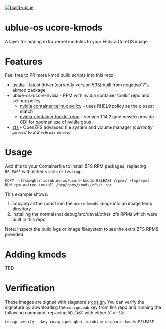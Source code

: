 [![build-ublue](https://github.com/ublue-os/ucore-kmods/actions/workflows/build.yml/badge.svg)](https://github.com/ublue-os/ucore-kmods/actions/workflows/build.yml)

# ublue-os ucore-kmods

A layer for adding extra kernel modules to your Fedora CoreOS image.

# Features

Feel free to PR more kmod build scripts into this repo!

- [nvidia](https://negativo17.org/nvidia-driver) - latest driver (currently version 535) built from negativo17's akmod package
- ublue-os-ucore-nvidia - RPM with nvidia container toolkit repo and selinux policy
    - [nvidia container selinux policy](https://github.com/NVIDIA/dgx-selinux/tree/master/src/nvidia-container-selinux) - uses RHEL9 policy as the closest match
    - [nvidia-container-tookkit repo](https://docs.nvidia.com/datacenter/cloud-native/container-toolkit/latest/install-guide.html#installing-with-yum-or-dnf) - version 1.14.2 (and newer) provide CDI for podman use of nvidia gpus
- [zfs](https://github.com/openzfs/zfs) - OpenZFS advanced file system and volume manager *(currently pinned to 2.2 release series)*


# Usage

Add this to your Containerfile to install ZFS RPM packages, replacing `RELEASE` with either `stable` or `testing`:

    COPY --from=ghcr.io/ublue-os/ucore-kmods:RELEASE /rpms/ /tmp/rpms
    RUN rpm-ostree install /tmp/rpms/kmods/zfs/*.rpm

This example shows:
1. copying all the rpms from the `ucore-kmods` image into an image temp directory
2. installing the normal (not debug/src/devel/other) zfs RPMs which were built in this repo

Note: inspect the build logs or image filesystem to see the extra ZFS RPMS provided.


# Adding kmods

TBD

# Verification

These images are signed with sisgstore's [cosign](https://docs.sigstore.dev/cosign/overview/). You can verify the signature by downloading the `cosign.pub` key from this repo and running the following command, replacing `RELEASE` with either `37` or `38`:

    cosign verify --key cosign.pub ghcr.io/ublue-os/ucore-kmods:RELEASE

